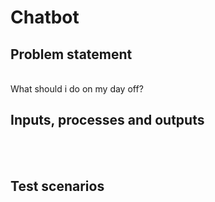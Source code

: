 # Chatbot

## Problem statement

<br>What should i do on my day off?
</br>

## Inputs, processes and outputs

<br>

</br>

## Test scenarios

<br>

</br>
